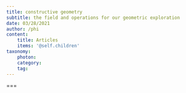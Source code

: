 ```yaml
---
title: constructive geometry
subtitle: the field and operations for our geometric exploration
date: 03/28/2021
author: /phi
content:
    title: Articles
    items: '@self.children'
taxonomy:
    photon:
    category: 
    tag: 
---
```




===



